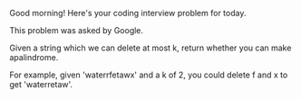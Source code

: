 Good morning! Here's your coding interview problem for today.

This problem was asked by Google.

Given a string which we can delete at most k, return whether you can make apalindrome.

For example, given 'waterrfetawx' and a k of 2, you could delete f and x to get 'waterretaw'.
